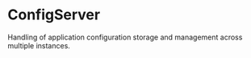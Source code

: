 # ConfigServer

Handling of application configuration storage and management across multiple instances.
